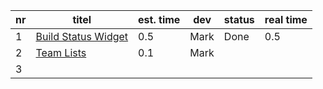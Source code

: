 nr | titel                                               | est. time | dev        | status  | real time |
---|-----------------------------------------------------|-----------|------------|---------|-----------|  
 1 | [Build Status Widget](./1.BuildStatusWidget.md)     |    0.5    | Mark       | Done    |   0.5     |
 2 | [Team Lists](2.TeamLists.md)                        |    0.1    | Mark       |         |           |
 3 |                                                     |           |            |         |           |